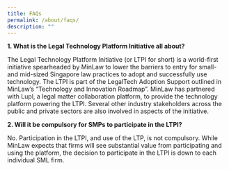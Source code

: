 ```yaml
---
title: FAQs
permalink: /about/faqs/
description: ""
---
```

**1. What is the Legal Technology Platform Initiative all about?**

The Legal Technology Platform Initiative (or LTPI for short) is a world-first initiative spearheaded by MinLaw to lower the barriers to entry for small- and mid-sized Singapore law practices to adopt and successfully use technology.
The LTPI is part of the LegalTech Adoption Support outlined in MinLaw’s “Technology and Innovation Roadmap”.
MinLaw has partnered with Lupl, a legal matter collaboration platform, to provide the technology platform powering the LTPI.
Several other industry stakeholders across the public and private sectors are also involved in aspects of the initiative.

**2. Will it be compulsory for SMPs to participate in the LTPI?**

No. Participation in the LTPI, and use of the LTP, is not compulsory. While MinLaw expects that firms will see substantial value from participating and using the platform, the decision to participate in the LTPI is down to each individual SML firm.